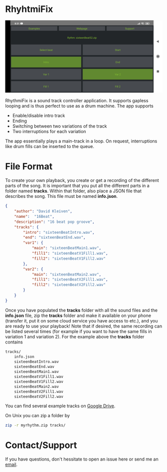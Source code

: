 # RhyhtmiFix

<img src="assets/horizontal.jpg" width="600px"/>

RhythmiFix is a sound track controller application. It supports gapless looping and is thus perfect to use as 
a drum machine. The app supports

* Enable/disable intro track
* Ending
* Switching between two variations of the track
* Two interruptions for each variation

The app essentially plays a main-track in a loop. On request, interruptions like drum fills can be inserted to the queue.

# File Format

To create your own playback, you create or get a recording of the different parts of the song. It is important
that you put all the different parts in a folder named **tracks**. Within that folder, also place a JSON file that
describes the song. This file must be named **info.json**.

```json
{
    "author": "David Kleiven",
    "name":  "16Beat",
    "description": "16 beat pop groove",
    "tracks": {
        "intro": "sixteenBeatIntro.wav",
        "end": "sixteenBeatEnd.wav",
        "var1": {
            "main": "sixteenBeatMain1.wav",
            "fill1": "sixteenBeatV1Fill1.wav",
            "fill2": "sixteenBeatV1Fill2.wav"
        },
        "var2": {
            "main": "sixteenBeatMain2.wav",
            "fill1": "sixteenBeatV2Fill1.wav",
            "fill2": "sixteenBeatV2Fill2.wav"
        }
    }
}
```

Once you have populated the **tracks** folder with all the sound files and the **info.json** file,
zip the **tracks** folder and make it available on your phone (transfer it, put it on some cloud service you have access to etc.),
and you are ready to use your playback! Note that if desired, the same recording can be listed several times (for example if you want to
have the same fills in variation 1 and variation 2). For the example above the **tracks** folder contains

```
tracks/
    info.json
    sixteenBeatIntro.wav
    sixteenBeatEnd.wav
    sixteenBeatMain1.wav
    sixteenBeatV1Fill1.wav
    sixteenBeatV1Fill2.wav
    sixteenBeatMain2.wav
    sixteenBeatV2Fill1.wav
    sixteenBeatV2Fill2.wav
```

You can find several example tracks on [Google Drive](https://drive.google.com/drive/folders/1DKWbsj0MkGPuLBlNI9Op6xhiyt0_zJE0?usp=sharing).

On Unix you can zip a folder by

```bash
zip -r myrhythm.zip tracks/
```

# Contact/Support

If you have questions, don't hessitate to open an issue here or send me an [email](mailto:davidkleiven446@gmail.com).